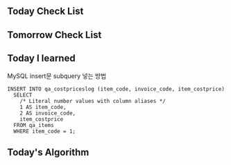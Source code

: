 ## Today Check List



## Tomorrow Check List



## Today I learned

MySQL insert문 subquery 넣는 방법

```
INSERT INTO qa_costpriceslog (item_code, invoice_code, item_costprice)
  SELECT
    /* Literal number values with column aliases */
    1 AS item_code,
    2 AS invoice_code,
    item_costprice
  FROM qa_items 
  WHERE item_code = 1;
```

## Today's Algorithm

